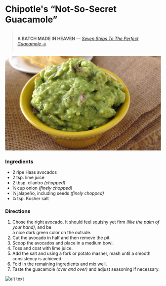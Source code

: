 # Chipotle's &ldquo;Not-So-Secret Guacamole&rdquo;


> &nbsp;  
> **A BATCH MADE IN HEAVEN** &mdash; [_Seven Steps To The Perfect Guacamole_ &rarr;](https://chipotle.com/guac-recipe)  
> &nbsp;

![alt text][screenshot]


### Ingredients

* 2 ripe Haas avocados
* 2 tsp. lime juice
* 2 tbsp. cilantro _(chopped)_
* &frac14; cup onion _(finely chopped)_
* &frac12; jalapeño, including seeds _(finely chopped)_
* &frac14; tsp. Kosher salt


### Directions

1. Chose the right avocado. It should feel squishy yet firm _(like the palm of your hand)_, and be  
   a nice dark green color on the outside.
2. Cut the avocado in half and then remove the pit.
3. Scoop the avocados and place in a medium bowl.
4. Toss and coat with lime juice.
5. Add the salt and using a fork or potato masher, mash until a smooth consistency is achieved.
6. Fold in the remaining ingredients and mix well.
7. Taste the guacamole _(over and over)_ and adjust seasoning if necessary.


![alt text][start-to-finish]


[screenshot]: https://github.com/brucebentley/recipes/blob/master/snacks/guacamole/screenshot.png "Screenshot"
[start-to-finish]: https://github.com/brucebentley/recipes/blob/master/snacks/guacamole/start-to-finish.gif "Start-To-Finished Recipe"

